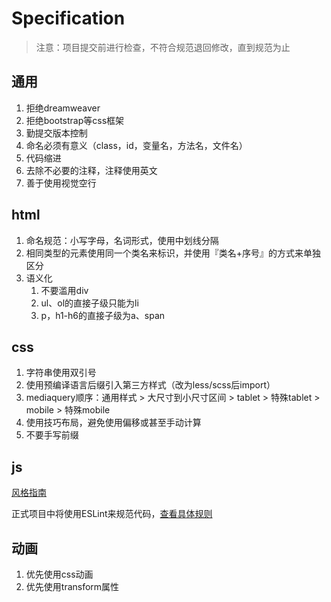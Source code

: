 # Specification

> 注意：项目提交前进行检查，不符合规范退回修改，直到规范为止

## 通用

1. 拒绝dreamweaver
2. 拒绝bootstrap等css框架
3. 勤提交版本控制
4. 命名必须有意义（class，id，变量名，方法名，文件名）
5. 代码缩进
6. 去除不必要的注释，注释使用英文
7. 善于使用视觉空行

## html

1. 命名规范：小写字母，名词形式，使用中划线分隔
2. 相同类型的元素使用同一个类名来标识，并使用『类名+序号』的方式来单独区分
3. 语义化
   1. 不要滥用div
   2. ul、ol的直接子级只能为li
   3. p，h1-h6的直接子级为a、span

## css

1. 字符串使用双引号
2. 使用预编译语言后缀引入第三方样式（改为less/scss后import）
3. mediaquery顺序：通用样式 &gt; 大尺寸到小尺寸区间 &gt; tablet &gt; 特殊tablet &gt; mobile &gt; 特殊mobile
4. 使用技巧布局，避免使用偏移或甚至手动计算
5. 不要手写前缀

## js

[风格指南](https://github.com/alivebao/clean-code-js/blob/master/README.md)

正式项目中将使用ESLint来规范代码，[查看具体规则](https://github.com/JoshuaYang/website-template/blob/master/.eslintrc)

## 动画

1. 优先使用css动画
2. 优先使用transform属性



